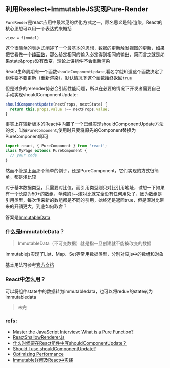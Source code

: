 ## 利用Reselect+ImmutableJS实现Pure-Render
`PureRender`是react应用中最常见的优化方式之一，顾名思义是纯·渲染，React的核心思想可以用一个表达式来概括

`view = f(model)`

这个很简单的表达式阐述了一个最基本的思想，数据的更新触发视图的更新，如果把它看做一个[纯函数](https://medium.com/javascript-scene/master-the-javascript-interview-what-is-a-pure-function-d1c076bec976)，那么给定相同的输入必定得到相同的输出，简而言之就是如果state&props没有改变，理论上讲组件不会重新渲染

React生命周期有一个函数`shouldComponentUpdate`,看名字就知道这个函数决定了组件要不要更新（重新渲染），默认情况下这个函数始终返回`true`

但是过多的rerender势必会引起性能问题，所以在必要的情况下开发者需要自己手动实现shouldComponentUpdate:
```javascript
shouldComponentUpdate(nextProps, nextState) {
  return this.props.value !== nextProps.value;
}
```
事实上在较新版本的React中内置了一个已经实现shouldComponentUpdate方法的类，叫做`PureComponent`,使用时只要将原先的Component替换为PureComponent即可
```javascript
import react, { PureComponent } from 'react';
class MyPage extends PureComponent {
  // your code
}
```
然而不管是上面那个简单的例子，还是PureComponent，它们实现的方式很简单，都是浅比较

对于基本数据类型，只需要对比值，而引用类型则只对比引用地址，试想一下如果有一个长度为50+的数组，单纯的`!==`浅对比就完全没有任何用处了，因为数组是引用类型，每次传来新的数组都是不同的引用，始终还是返回true，但是深对比带来的开销更大，到底如何取舍？

答案是[ImmutableData](https://github.com/facebook/immutable-js)
### 什么是ImmutableData？
> ImmutableData（不可变数据）就是指一旦创建就不能被改变的数据

Immutablejs实现了List、Map、Set等常用数据类型，分别对应js中的数组和对象

基本用法可参考[官方文档](http://facebook.github.io/immutable-js/)
### React中怎么用？
可以将组件state中的数据转为immutabledata，也可以将redux的state转为immutabledata

> 未完

### refs:
* [Master the JavaScript Interview: What is a Pure Function?](https://medium.com/javascript-scene/master-the-javascript-interview-what-is-a-pure-function-d1c076bec976)
* [ReactShallowRenderer.js](https://github.com/facebook/react/blob/2a1b1f3094e524338b3eb3de51b23921576f02f5/packages/react-test-renderer/src/ReactShallowRenderer.js#L170)
* [什么时候要在React组件中写shouldComponentUpdate？](http://www.infoq.com/cn/news/2016/07/react-shouldComponentUpdate)
* [Should I use shouldComponentUpdate?](http://jamesknelson.com/should-i-use-shouldcomponentupdate/)
* [Optimizing Performance](https://reactjs.org/docs/optimizing-performance.html)
* [Immutable详解及React中实践](https://github.com/camsong/blog/issues/3)
